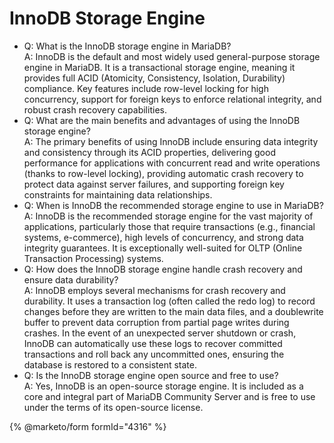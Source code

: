 # InnoDB Storage Engine

* Q: What is the InnoDB storage engine in MariaDB?\
  A: InnoDB is the default and most widely used general-purpose storage engine in MariaDB. It is a transactional storage engine, meaning it provides full ACID (Atomicity, Consistency, Isolation, Durability) compliance. Key features include row-level locking for high concurrency, support for foreign keys to enforce relational integrity, and robust crash recovery capabilities.
* Q: What are the main benefits and advantages of using the InnoDB storage engine?\
  A: The primary benefits of using InnoDB include ensuring data integrity and consistency through its ACID properties, delivering good performance for applications with concurrent read and write operations (thanks to row-level locking), providing automatic crash recovery to protect data against server failures, and supporting foreign key constraints for maintaining data relationships.
* Q: When is InnoDB the recommended storage engine to use in MariaDB?\
  A: InnoDB is the recommended storage engine for the vast majority of applications, particularly those that require transactions (e.g., financial systems, e-commerce), high levels of concurrency, and strong data integrity guarantees. It is exceptionally well-suited for OLTP (Online Transaction Processing) systems.
* Q: How does the InnoDB storage engine handle crash recovery and ensure data durability?\
  A: InnoDB employs several mechanisms for crash recovery and durability. It uses a transaction log (often called the redo log) to record changes before they are written to the main data files, and a doublewrite buffer to prevent data corruption from partial page writes during crashes. In the event of an unexpected server shutdown or crash, InnoDB can automatically use these logs to recover committed transactions and roll back any uncommitted ones, ensuring the database is restored to a consistent state.
* Q: Is the InnoDB storage engine open source and free to use?\
  A: Yes, InnoDB is an open-source storage engine. It is included as a core and integral part of MariaDB Community Server and is free to use under the terms of its open-source license.

{% @marketo/form formId="4316" %}
